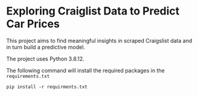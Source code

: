 # Exploring Craiglist Data to Predict Car Prices

This project aims to find meaningful insights in scraped Craigslist data and in turn build a predictive model. 

The project uses Python 3.8.12.

The following command will install the required packages in the `requirements.txt`

`pip install -r requirments.txt`
